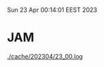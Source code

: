 Sun 23 Apr 00:14:01 EEST 2023
# JAM
<a href='./cache/202304/23_00.log'>./cache/202304/23_00.log</a>
